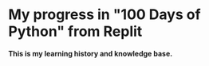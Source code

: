 # My progress in "100 Days of Python" from Replit
**This is my learning history and knowledge base.**
